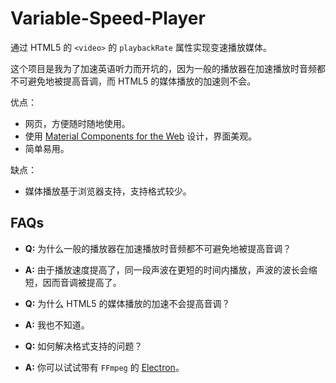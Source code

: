 # Variable-Speed-Player

通过 HTML5 的 `<video>` 的 `playbackRate` 属性实现变速播放媒体。

这个项目是我为了加速英语听力而开坑的，因为一般的播放器在加速播放时音频都不可避免地被提高音调，而 HTML5 的媒体播放的加速则不会。

优点：

- 网页，方便随时随地使用。
- 使用 [Material Components for the Web](https://material.io/components/web/) 设计，界面美观。
- 简单易用。

缺点：

- 媒体播放基于浏览器支持，支持格式较少。

## FAQs

- **Q:** 为什么一般的播放器在加速播放时音频都不可避免地被提高音调？
- **A:** 由于播放速度提高了，同一段声波在更短的时间内播放，声波的波长会缩短，因而音调被提高了。

- **Q:** 为什么 HTML5 的媒体播放的加速不会提高音调？
- **A:** 我也不知道。

- **Q:** 如何解决格式支持的问题？
- **A:** 你可以试试带有 `FFmpeg` 的 [Electron](https://electronjs.org/)。